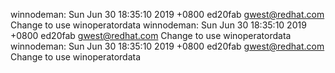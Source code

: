 winnodeman: Sun Jun 30 18:35:10 2019 +0800 ed20fab gwest@redhat.com Change to use winoperatordata
winnodeman: Sun Jun 30 18:35:10 2019 +0800 ed20fab gwest@redhat.com Change to use winoperatordata
winnodeman: Sun Jun 30 18:35:10 2019 +0800 ed20fab gwest@redhat.com Change to use winoperatordata
